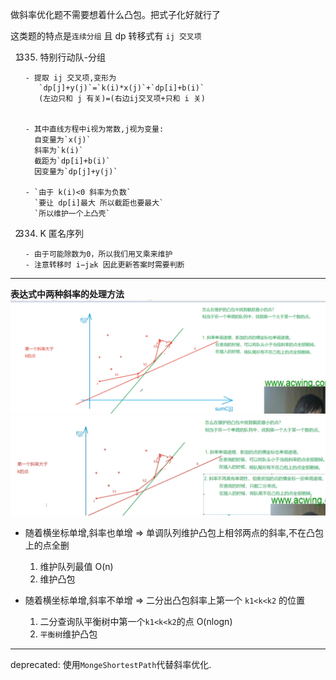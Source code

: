 做斜率优化题不需要想着什么凸包。把式子化好就行了

这类题的特点是`连续分组` 且 dp 转移式有 `ij 交叉项`

1.  335. 特别行动队-分组


        - 提取 ij 交叉项,变形为
           `dp[j]+y(j)`=`k(i)*x(j)`+`dp[i]+b(i)`
           (左边只和 j 有关)=(右边ij交叉项+只和 i 关)


        - 其中直线方程中i视为常数,j视为变量:
          自变量为`x(j)`
          斜率为`k(i)`
          截距为`dp[i]+b(i)`
          因变量为`dp[j]+y(j)`

        - `由于 k(i)<0 斜率为负数`
          `要让 dp[i]最大 所以截距也要最大`
          `所以维护一个上凸壳`

2.  334. K 匿名序列


        - 由于可能除数为0，所以我们用叉乘来维护
        - 注意转移时 i−j≥k 因此更新答案时需要判断

---

**表达式中两种斜率的处理方法**
![](image/note/1654608384221.png)
![](image/note/1654608500938.png)

- 随着横坐标单增,斜率也单增 => 单调队列维护凸包上相邻两点的斜率,不在凸包上的点全删

  1. 维护队列最值 O(n)
  2. 维护凸包

- 随着横坐标单增,斜率不单增 => 二分出凸包斜率上第一个 `k1<k<k2` 的位置
  1. 二分查询队平衡树中第一个`k1<k<k2`的点 O(nlogn)
  2. `平衡树`维护凸包

---

deprecated: 使用`MongeShortestPath`代替斜率优化.
